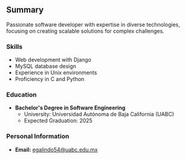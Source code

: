 ## Summary
Passionate software developer with expertise in diverse technologies, focusing on
creating scalable solutions for complex challenges. 

### Skills
- Web development with Django
- MySQL database design
- Experience in Unix environments
- Proficiency in C and Python

### Education
- **Bachelor's Degree in Software Engineering**
  - University: Universidad Autónoma de Baja California (UABC)
  - Expected Graduation: 2025

### Personal Information
- **Email:** egalindo54@uabc.edu.mx
